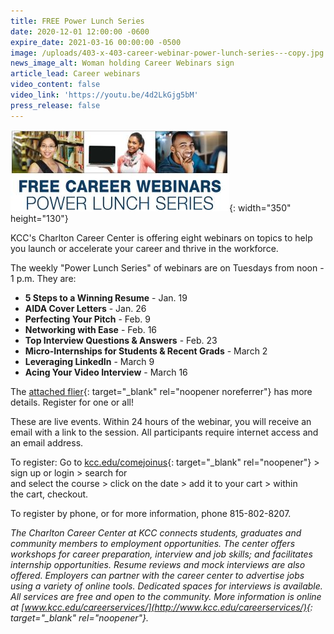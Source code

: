 ```yaml
---
title: FREE Power Lunch Series
date: 2020-12-01 12:00:00 -0600
expire_date: 2021-03-16 00:00:00 -0500
image: /uploads/403-x-403-career-webinar-power-lunch-series---copy.jpg
news_image_alt: Woman holding Career Webinars sign
article_lead: Career webinars
video_content: false
video_link: 'https://youtu.be/4d2LkGjg5bM'
press_release: false
---
```


![](/uploads/career-webinars-graphic1.jpg){: width="350" height="130"}

KCC's Charlton Career Center is offering eight webinars on topics to help you launch or accelerate your career and thrive in the workforce.

The weekly "Power Lunch Series" of webinars are on Tuesdays from noon - 1 p.m. They are:

* **5 Steps to a Winning Resume** - Jan. 19
* **AIDA Cover Letters** - Jan. 26
* **Perfecting Your Pitch** - Feb. 9
* **Networking with Ease** - Feb. 16
* **Top Interview Questions & Answers** - Feb. 23
* **Micro-Internships for Students & Recent Grads** - March 2
* **Leveraging LinkedIn** - March 9
* **Acing Your Video Interview** - March 16

The [attached flier](/uploads/pdf/free-career-webinar-power-lunch-series_reduced.pdf){: target="_blank" rel="noopener noreferrer"} has more details. Register for one or all\!

These are live events. Within 24 hours of the webinar, you will receive an email with a link to the session. All participants require internet access and an email address.

To register: Go to [kcc.edu/comejoinus](http://www.kcc.edu/comejoinus){: target="_blank" rel="noopener"} &gt; sign up or login &gt; search for<br>and select the course &gt; click on the date &gt; add it to your cart &gt; within<br>the cart, checkout.

To register by phone, or for more information, phone 815-802-8207.

*The Charlton Career Center at KCC connects students, graduates and community members to employment opportunities. The center offers workshops for career preparation, interview and job skills; and facilitates internship opportunities. Resume reviews and mock interviews are also offered. Employers can partner with the career center to advertise jobs using a variety of online tools. Dedicated spaces for interviews is available. All services are free and open to the community. More information is online at [www.kcc.edu/careerservices/](http://www.kcc.edu/careerservices/){: target="_blank" rel="noopener"}.*